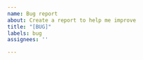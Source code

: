 ```yaml
---
name: Bug report
about: Create a report to help me improve
title: "[BUG]"
labels: bug
assignees: ''

---
```



